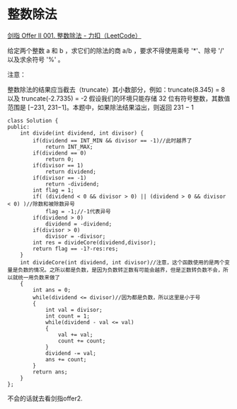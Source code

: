 # 整数除法

[剑指 Offer II 001. 整数除法 - 力扣（LeetCode）](https://leetcode.cn/problems/xoh6Oh/)

给定两个整数 a 和 b ，求它们的除法的商 a/b ，要求不得使用乘号 '*'、除号 '/' 以及求余符号 '%' 。

 

注意：

整数除法的结果应当截去（truncate）其小数部分，例如：truncate(8.345) = 8 以及 truncate(-2.7335) = -2
假设我们的环境只能存储 32 位有符号整数，其数值范围是 [−231, 231−1]。本题中，如果除法结果溢出，则返回 231 − 1

```
class Solution {
public:
    int divide(int dividend, int divisor) {
        if(dividend == INT_MIN && divisor == -1)//此时越界了
            return INT_MAX;
        if(dividend == 0)
            return 0;
        if(divisor == 1)
            return dividend;
        if(divisor == -1)
            return -dividend;
        int flag = 1;
        if( (dividend < 0 && divisor > 0) || (dividend > 0 && divisor < 0) )//除数和被除数异号
            flag = -1;//-1代表异号
        if(dividend > 0)
            dividend = -dividend;
        if(divisor > 0)
            divisor = -divisor;
        int res = divideCore(dividend,divisor);
        return flag == -1?-res:res;
    }
    int divideCore(int dividend, int divisor)//注意，这个函数使用的是两个变量是负数的情况。之所以都是负数，是因为负数转正数有可能会越界，但是正数转负数不会，所以就统一用负数来做了
    {
        int ans = 0;
        while(dividend <= divisor)//因为都是负数，所以这里是小于号
        {
            int val = divisor;
            int count = 1;
            while(dividend - val <= val)
            {
                val += val;
                count += count;
            }
            dividend -= val;
            ans += count;
        }
        return ans;
    }
};
```

不会的话就去看剑指offer2.